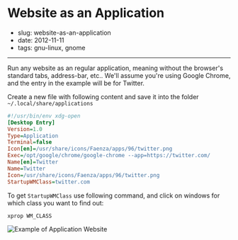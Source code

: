 # Website as an Application

- slug: website-as-an-application
- date: 2012-11-11
- tags: gnu-linux, gnome

--------------------------------

Run any website as an regular application, meaning without the browser's
standard tabs, address-bar, etc..
We'll assume you're using Google Chrome, and the entry in the example will be for Twitter.

Create a new file with following content and save it into the folder `~/.local/share/applications`

````ini
#!/usr/bin/env xdg-open
[Desktop Entry]
Version=1.0
Type=Application
Terminal=false
Icon[en]=/usr/share/icons/Faenza/apps/96/twitter.png
Exec=/opt/google/chrome/google-chrome --app=https://twitter.com/
Name[en]=Twitter
Name=Twitter
Icon=/usr/share/icons/Faenza/apps/96/twitter.png
StartupWMClass=twitter.com
````

To get `StartupWMClass` use following command, and click on windows for which class you want to find out:

````bash
xprop WM_CLASS
````

![Example of Application Website](/media/website-as-an-application.png)